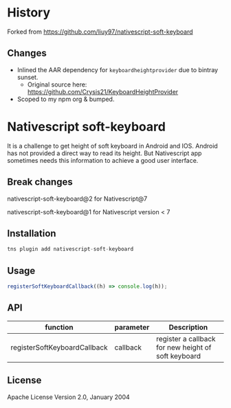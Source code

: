 # History

Forked from https://github.com/liuy97/nativescript-soft-keyboard

## Changes

- Inlined the AAR dependency for `keyboardheightprovider` due to bintray sunset.
  - Original source here: https://github.com/Crysis21/KeyboardHeightProvider
- Scoped to my npm org & bumped.

# Nativescript soft-keyboard

It is a challenge to get height of soft keyboard in Android and IOS. Android has not provided a direct way to read its height. But Nativescript app sometimes needs this information to achieve a good user interface.

## Break changes

nativescript-soft-keyboard@2 for Nativescript@7

nativescript-soft-keyboard@1 for Nativescript version < 7

## Installation

```javascript
tns plugin add nativescript-soft-keyboard
```

## Usage

```javascript
registerSoftKeyboardCallback((h) => console.log(h));
```

## API

| function                     | parameter | Description                                         |
| ---------------------------- | --------- | --------------------------------------------------- |
| registerSoftKeyboardCallback | callback  | register a callback for new height of soft keyboard |

## License

Apache License Version 2.0, January 2004
